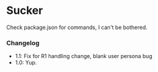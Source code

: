 # Sucker

Check package.json for commands, I can't be bothered.

### Changelog

- 1.1: Fix for R1 handling change, blank user persona bug
- 1.0: Yup.
